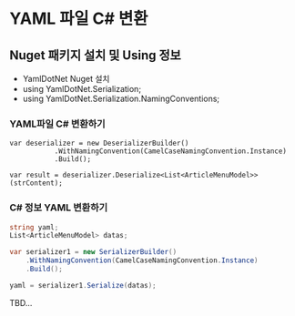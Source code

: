 # YAML 파일 C# 변환


## Nuget 패키지 설치 및 Using 정보
- YamlDotNet Nuget 설치
- using YamlDotNet.Serialization;
- using YamlDotNet.Serialization.NamingConventions;

### YAML파일 C# 변환하기
```
var deserializer = new DeserializerBuilder()
           .WithNamingConvention(CamelCaseNamingConvention.Instance)
           .Build();

var result = deserializer.Deserialize<List<ArticleMenuModel>>(strContent);

```

### C# 정보 YAML 변환하기

```C#
string yaml;
List<ArticleMenuModel> datas;

var serializer1 = new SerializerBuilder()
    .WithNamingConvention(CamelCaseNamingConvention.Instance)
    .Build();

yaml = serializer1.Serialize(datas);

```

TBD...

